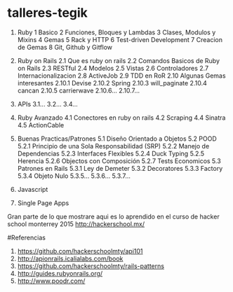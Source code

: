 # talleres-tegik

1. Ruby 
	1 Basico 
	2 Funciones, Bloques y Lambdas 
	3 Clases, Modulos y Mixins 
	4 Gemas 
	5 Rack y HTTP 
	6 Test-driven Development 
	7 Creacion de Gemas 
	8 Git, Github y Gitflow 
2.	Ruby on Rails
	2.1	Que es ruby on rails
	2.2	Comandos Basicos de Ruby on Rails
	2.3	RESTful
	2.4	Modelos
	2.5 	Vistas
	2.6	Controladores
	2.7	Internacionalizacion
	2.8	ActiveJob
	2.9	TDD en RoR
	2.10	Algunas Gemas interesantes
		2.10.1	Devise
		2.10.2	Spring
		2.10.3	will_paginate
		2.10.4	cancan
		2.10.5	carrierwave
		2.10.6...
		2.10.7...
3.	APIs
	3.1...
	3.2...
	3.4...
4.	Ruby Avanzado
	4.1	Conectores en ruby on rails
	4.2 	Scraping
	4.4	Sinatra
	4.5	ActionCable
5.	Buenas Practicas/Patrones
	5.1	Diseño Orientado a Objetos
	5.2 	POOD
		5.2.1	Principio de una Sola Responsabilidad (SRP)
		5.2.2	Manejo de Dependencias
		5.2.3	Interfaces Flexibles
		5.2.4	Duck Typing
		5.2.5	Herencia
		5.2.6	Objectos con Composición
		5.2.7	Tests Economicos
	5.3	Patrones en Rails
		5.3.1	Ley de Demeter
		5.3.2	Decoratores
		5.3.3	Factory
		5.3.4	Objeto Nulo	
		5.3.5...
		5.3.6...
		5.3.7...
6.	Javascript
		
7. 	Single Page Apps


Gran parte de lo que mostrare aqui es lo aprendido en el curso de hacker school monterrey 2015 http://hackerschool.mx/

#Referencias

1. https://github.com/hackerschoolmty/api101
2. http://apionrails.icalialabs.com/book
3. https://github.com/hackerschoolmty/rails-patterns
4. http://guides.rubyonrails.org/
5. http://www.poodr.com/